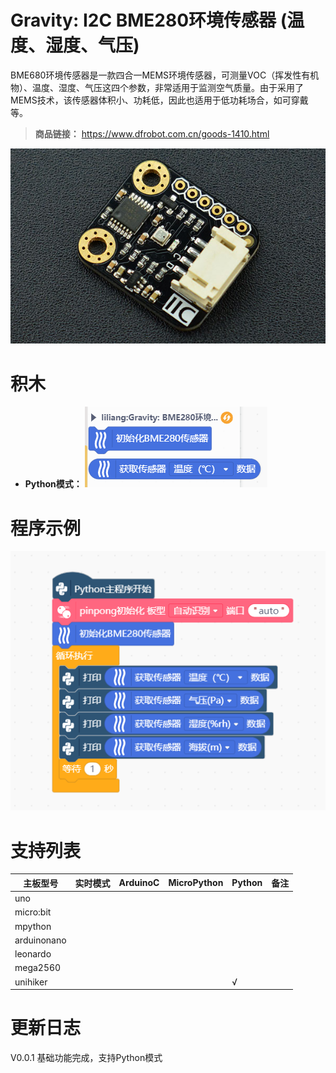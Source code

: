 # Gravity: I2C BME280环境传感器 (温度、湿度、气压)
BME680环境传感器是一款四合一MEMS环境传感器，可测量VOC（挥发性有机物）、温度、湿度、气压这四个参数，非常适用于监测空气质量。由于采用了MEMS技术，该传感器体积小、功耗低，因此也适用于低功耗场合，如可穿戴等。

> **商品链接：** https://www.dfrobot.com.cn/goods-1410.html


![](./python/_images/featured.png)

# 积木

- **Python模式：**
![](./python/_images/blocks.png)

# 程序示例


![](./python/_images/example.png)

# 支持列表

|主板型号|实时模式|ArduinoC|MicroPython|Python|备注|
|-----|-----|:-----:|-----|-----|-----|
|uno||||||
|micro:bit||||||
|mpython||||||
|arduinonano||||||
|leonardo||||||
|mega2560||||||
|unihiker||||√||

# 更新日志

V0.0.1 基础功能完成，支持Python模式

